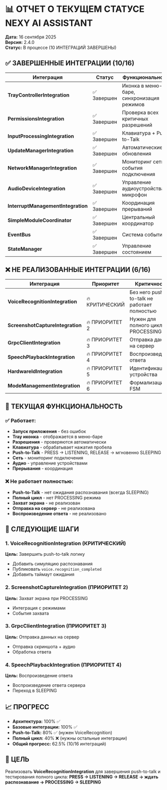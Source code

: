 # 📊 ОТЧЕТ О ТЕКУЩЕМ СТАТУСЕ NEXY AI ASSISTANT

**Дата:** 16 сентября 2025  
**Версия:** 2.4.0  
**Статус:** В процессе (10 ИНТЕГРАЦИЙ ЗАВЕРШЕНЫ)

## ✅ **ЗАВЕРШЕННЫЕ ИНТЕГРАЦИИ (10/16)**

| **Интеграция** | **Статус** | **Функциональность** |
|----------------|------------|---------------------|
| **TrayControllerIntegration** | ✅ Завершен | Иконка в меню-баре, синхронизация режимов |
| **PermissionsIntegration** | ✅ Завершен | Проверка всех критичных разрешений |
| **InputProcessingIntegration** | ✅ Завершен | Клавиатура + Push-to-Talk |
| **UpdateManagerIntegration** | ✅ Завершен | Автоматические обновления |
| **NetworkManagerIntegration** | ✅ Завершен | Мониторинг сети, события подключения |
| **AudioDeviceIntegration** | ✅ Завершен | Управление аудиоустройствами, микрофон |
| **InterruptManagementIntegration** | ✅ Завершен | Координация прерываний |
| **SimpleModuleCoordinator** | ✅ Завершен | Центральный координатор |
| **EventBus** | ✅ Завершен | Система событий |
| **StateManager** | ✅ Завершен | Управление состоянием |

## ❌ **НЕ РЕАЛИЗОВАННЫЕ ИНТЕГРАЦИИ (6/16)**

| **Интеграция** | **Приоритет** | **Критичность** |
|----------------|---------------|-----------------|
| **VoiceRecognitionIntegration** | 🔥 КРИТИЧЕСКИЙ | Без него push-to-talk не работает полностью |
| **ScreenshotCaptureIntegration** | 🔥 ПРИОРИТЕТ 2 | Нужен для полного цикла PROCESSING |
| **GrpcClientIntegration** | 🔥 ПРИОРИТЕТ 3 | Отправка данных на сервер |
| **SpeechPlaybackIntegration** | 🔥 ПРИОРИТЕТ 4 | Воспроизведение ответа |
| **HardwareIdIntegration** | 🔥 ПРИОРИТЕТ 5 | Идентификация устройства |
| **ModeManagementIntegration** | 🔥 ПРИОРИТЕТ 6 | Формализация FSM |

## 🎯 **ТЕКУЩАЯ ФУНКЦИОНАЛЬНОСТЬ**

### **✅ Работает:**
- **Запуск приложения** - без ошибок
- **Tray иконка** - отображается в меню-баре
- **Разрешения** - проверяются автоматически
- **Клавиатура** - обрабатывает нажатия пробела
- **Push-to-Talk** - PRESS → LISTENING, RELEASE → мгновенно SLEEPING
- **Сеть** - мониторинг подключения
- **Аудио** - управление устройствами
- **Прерывания** - координация

### **❌ Не работает полностью:**
- **Push-to-Talk** - нет ожидания распознавания (всегда SLEEPING)
- **Полный цикл** - нет PROCESSING режима
- **Захват экрана** - не реализован
- **Отправка на сервер** - не реализована
- **Воспроизведение ответа** - не реализовано

## 🚀 **СЛЕДУЮЩИЕ ШАГИ**

### **1. VoiceRecognitionIntegration** (КРИТИЧЕСКИЙ)
**Цель:** Завершить push-to-talk логику
- Добавить симуляцию распознавания
- Публиковать `voice.recognition_completed`
- Добавить таймаут ожидания

### **2. ScreenshotCaptureIntegration** (ПРИОРИТЕТ 2)
**Цель:** Захват экрана при PROCESSING
- Интеграция с режимами
- События захвата

### **3. GrpcClientIntegration** (ПРИОРИТЕТ 3)
**Цель:** Отправка данных на сервер
- Отправка скриншота + аудио
- Обработка ответа

### **4. SpeechPlaybackIntegration** (ПРИОРИТЕТ 4)
**Цель:** Воспроизведение ответа
- Воспроизведение ответа сервера
- Переход в SLEEPING

## 📈 **ПРОГРЕСС**

- **Архитектура:** 100% ✅
- **Базовые интеграции:** 100% ✅
- **Push-to-Talk:** 80% ✅ (нужен VoiceRecognition)
- **Полный цикл:** 40% ❌ (нужны остальные интеграции)
- **Общий прогресс:** 62.5% (10/16 интеграций)

## 🎯 **ЦЕЛЬ**

Реализовать **VoiceRecognitionIntegration** для завершения push-to-talk и тестирования полного цикла:
**PRESS → LISTENING → RELEASE → ждать распознавание → PROCESSING → SLEEPING**
